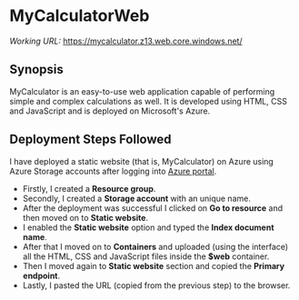 # MyCalculatorWeb
*Working URL:* https://mycalculator.z13.web.core.windows.net/

## Synopsis
MyCalculator is an easy-to-use web application capable of performing simple and complex calculations as well. It is developed using HTML, CSS and JavaScript and is deployed on Microsoft's Azure.

## Deployment Steps Followed
I have deployed a static website (that is, MyCalculator) on Azure using Azure Storage accounts after logging into [Azure portal](https://portal.azure.com/).

- Firstly, I created a **Resource group**.
- Secondly, I created a **Storage account** with an unique name.
- After the deployment was successful I clicked on **Go to resource** and then moved on to **Static website**.
- I enabled the **Static website** option and typed the **Index document name**.
- After that I moved on to **Containers** and uploaded (using the interface) all the HTML, CSS and JavaScript files inside the **$web** container.
- Then I moved again to **Static website** section and copied the **Primary endpoint**.
- Lastly, I pasted the URL (copied from the previous step) to the browser.
